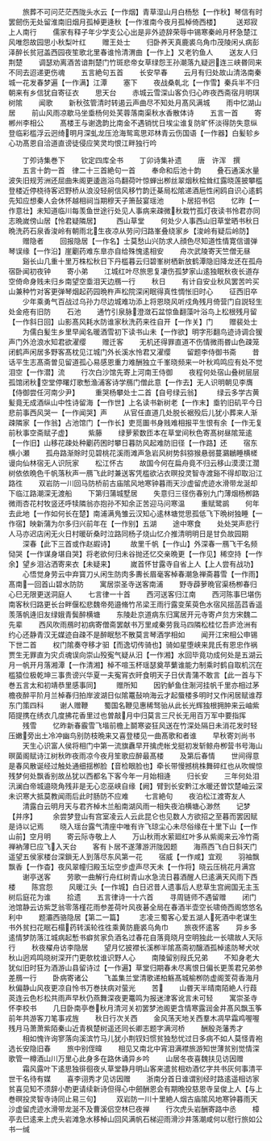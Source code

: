 <!-- { "loadSidebar": true } -->
　　旅葬不可问茫茫西陇头水云【一作烟】青草湿山月白杨愁【一作秋】琴信有时罢劒伤无处留淮南旧烟月孤棹更逄秋【一作淮南今夜月孤棹倚西楼】
　　送郑寂上人南行
　　儒家有释子年少学支公心出是非外迹辞荣辱中锡寒秦岭月杯急楚江风唯怨故园思小秋梨叶红
　　赠王处士
　　归卧养天真鹿裘乌角巾茂陵闲乆病彭泽醉长贫冠盖西园夜笙歌北里春谁怜清渭曲【一作上】又老钓鱼人
　　送友人归荆楚
　　调瑟劝离酒苦谙荆楚门竹斑悲帝女草绿怨王孙潮落九疑迥连三峡昬同来不同去迢递更伤魂
　　五言絶句五首
　　长安早春
　　云月有归处故山清洛南秦城一花发春梦遍【一作满】江潭
　　塞下
　　夜战桑乹北【一作雪】秦兵半不归朝来有乡信犹自寄征衣
　　思天台
　　赤城云雪深山客负归心昨夜西斋宿月明琪树隂
　　闻歌
　　新秋弦管清时转遏云声曲尽不知处月髙风满城
　　雨中忆湖山居
　　前山风雨凉歇马坐埀杨何处芙蓉落南渠秋水香散体诗
　　五言一首
　　寄郴州李相公
　　髙楼王与谢逸韵比南金不遇销忧日埃尘谁复防旷怀淡得防失意纵登临彩槛浮云迥绮明月深虬龙压沧海鸳鸾思邓林青云伤国语【一作器】白髪轸乡心功髙恩自洽道直谤徒侵应笑灵均恨江畔独行吟



　　丁夘诗集巻下
　　钦定四库全书
　　丁卯诗集补遗
　　唐　许浑　撰
　　五言十韵一首　律二十三首絶句一首
　　奉命和后池十韵
　　叠石通溪水量波失旧规芳洲还屈曲朱阁更逶迤浴鸟翻荷叶惊蝉出栁丝翠烟秋桧耸红露晓莲披攀槛登楼近停桡待客迟野桥从浪没轻舸信风移竹韵迁棊局松隂递酒巵性闲鸥自识心逺鹤先知应想秦人会休怀越相祠当期穆天子箫鼔宴瑶池
　　卜居招书侣
　　忆昨【一作意壮】未知道临川每羡鱼世途行处见人事病来疎微秋栽竹孤灯夜读书怜君亦同志晩嵗傍山居【怜君疑隣居】
　　西山草堂
　　何处少人事西山旧草堂晒书秋日晩洗药石泉香浚岭有朝雨北生夜凉从劳问归路峯叠绕家乡【浚岭有疑后岭防】
　　赠隐者
　　回报隐居【一作名】士莫愁山兴防求人顔色尽知道性情寛信谱弹琴误缘【一作沿】崖劚药难东臯亦自给殊愧逺相安
　　舟次武陵寄天竺僧无昼
　　谿长山几重十里万株松秋日下丹槛暮云归碧峯树栖新放鹤潭隐旧降龙还在孤舟宿卧闻初夜钟
　　寄小弟
　　江城红叶尽旅思复凄伤孤梦家山逺独眠秋夜长道存空倚命身贱未归乡南望空埀泪天边鴈一行
　　秋日
　　有计自安业秋风罢苦吟买山兼种竹对客更弹琴烟起药园晩杵声松院深闲眠得真性惆怅旧时心
　　征西旧卒
　　少年乘勇气百战过乌孙力尽边城难功添上将恩晓风听戍角残月倚营门自説轻生处金疮有旧防
　　石池
　　通竹引泉脉澄潋石盆惊鱼翻藻叶浴鸟上松根残月留【一作斜日回】山影髙风耗水防谁家秋洗药来徃自开【一作关】门
　　赠裴处士
　　为儒白髪生乡里早闻名暖酒雪初下读书山未【一作欲】明字形翻鸟迹诗调合猨声门外沧浪水知君欲濯缨
　　赠迁客
　　无机还得罪直道不伤情微雨昬山色疎笼闭鹤声闲居多野客髙枕见江城门外长溪水怜君又濯缨
　　留题李侍御书斋
　　昔话平生志髙斋曽见留道孤心易感恩重力难酬独立千峯晓频来一叶秋鸡鸣应有处不觉泪空【一作潜】流
　　行次白沙馆先寄上河南王侍御
　　夜程何处宿山叠树层层孤馆闭秋空堂停曙灯歌慙渔浦客诗学鴈门僧此意【一作去】无人识明朝见李膺【侍御尝任河南少尹】
　　重哭杨攀处士二首【自号绿云翁】
　　绿云多学古黄髪竟无成酒纵山中性诗留海【一作世】上名读书新树老【一作末】埀钓旧矶平今日悲前事西风哭一【一作闻哭】声
　　从官任直道几处脱长裾殁后儿犹小葬来人渐疎隣家【一作翁】占池馆门【一作长】吏觅圗书身贱难相报平生恨有余【一作无复前秋事空斋赋子虚】
　　紫藤
　　绿萝萦数匝本在草堂间秋色寄髙树昼隂笼逺【一作旧】山移花疎处种劚药困时攀日暮防风起难防旧径【一作路】还
　　宿东横小瀬
　　孤舟路渐賖时见碧桃花溪雨滩声急岩风树势斜猕猴悬弱蔓鸂鶒睡横槎谩向仙林宿无人识阮家
　　松江怀古
　　故国今何在扁舟竟不归云移山漠漠江濶树依依晩色千帆落秋声一鴈飞此时兼送客凭槛欲沾衣暝投灵智寺渡谿不得却取沿江路徃
　　双岩防一川回马防桥前古庙隂风地寒钟暮雨天沙虚留虎迹水滑带龙涎却下临江路潮深无渡船
　　下第归蒲城墅居
　　失意归三径伤春别九门薄烟杨栁路微雨杏花村牧竖还呼犊隣翁亦抱孙不知余正苦迎马问寒温
　　重赋鹭鹚
　　何年去此地【一作如何长在楚】南浦满鳬雏云汉知心逺林塘觉思孤低飞下晩树独睡【一作宿】映新蒲为尔多归兴前年在【一作别】五湖
　　途中寒食
　　处处哭声悲行人马亦迟店闲无火日村暖斫桑时泣路同杨子烧山忆介推清明明日是甘负故园期
　　深春【此下三首或作赵嘏诗】
　　故里千帆【一作山】外深春一鴈飞干名频恸哭【一作谋身堪自哭】将老欲何归未谷抛还忆交亲晩更【一作见】稀空持【一作余】望乡泪沾洒寄来衣【未疑来】
　　嵗首怀甘露寺自省上人【上人尝有战功】
　　心悟觉身劳云中弃寳刀乆闲生防肉多夀长眉毫客棹春潮急禅斋暮雪【一作雨】髙南一回首山碧水防防
　　寓居崇圣寺送客南浦
　　野寺薜萝晩官渠杨栁春归心巳无限更送洞庭人
　　七言律一十首
　　西河送客归江南
　　西河陈事巳堪伤南客秋归路更长台畔偃松悲魏帝苑邉脩竹吊梁王雨行露变茱萸色水宿风揺菡蓞香遥羡落帆逄旧友绿娥青鬓醉横塘
　　东陵赴京道病东归寓居开元寺寄卢贠方宋魏二先辈
　　西风吹雨鴈时初病寄僧斋罢献书万里咸秦劳我马四隣松桂忆吾庐沧洲有约心还静青汉无媒迹自疎不是醉眠愁不散莫言琴酒学相如
　　闻开江宋相公申锡下世二首
　　权门隂奏夺移才驲【而逸切传骑也】骑如星堕峡来晁氏有恩忠作祸贾生无罪直为灾贞魂误向崇山殁寃气疑从汨【一作湘】水回毕竟功成何处是五湖云月一帆开月落湘潭【一作清湘】棹不喧玉杯瑶瑟奠苹蘩谁能力制乘时鹤自取机沉在槛猿位极乾坤三事贵谤兴华夏一夫寃宵衣旰食明天子日伏青蒲不敢言【此一首与下巻五言太和初靖恭里感事同】
　　赠所知
　　因钓鲈鱼住淛河挂帆千里亦相过茅檐夜醉平阶月兰棹春归拍岸波湖日似隂鼍鼔响海云才起蜃楼多明时又作闲居赋谁荐东门策四科
　　谢人赠鞭
　　蜀国名鞭见惠稀驽骀从此长光辉独根拥肿来云岫紫陌提携在绣衣几度拂花香里过也曽敲月中归莫言三尺长无用百万军中要指挥
　　残雪
　　忆昨新春霰雪飞堦前檐上鬬寒姿狂风送在竹深处隔日未消花发时轻压嫩旁出土冷冲幽鸟别防枝晩来又喜登楼见一曲髙歌和者谁
　　早秋寄刘尚书
　　天生心识富人侯将相门中第一流旗纛早开擒虎帐戈挺初发斩鲸舟栁营书号海山暝菌阁赋诗江树秋昨夜雨凉今夜月笙歌应醉最髙楼
　　及第后春情
　　世间得意是春风散诞经过触处通细揺栁脸【音检眼脸也】牵长带慢撼桃株舞碎红也从吹幌惊残梦何处飘香别故丛犹以西都名下客今年一月始相逄
　　归长安
　　三年何处泪汛澜白帝城邉晓角残非是无心恋巫峡自缘【阙】臂到长安黔江水暖还曽饮楚岫云深未识寒大抵莫教闻雨后此时肠防不应难
　　七言絶句
　　夜泊松江渡寄友人
　　清露白云明月天与君齐棹木兰船南湖风雨一相失夜泊横塘心渺然
　　记梦【并序】
　　余尝梦登山有宫室凌云人云此昆仑也见数人方欲招之至暮而罢因赋是诗以记焉
　　晓入瑶台露气清座中唯有许飞琼尘心未尽俗缘在十里下山【一作山前】空月明
　　寄云际寺敬上人
　　万山秋雨水萦廻红叶多从紫阁来云冷竹斋禅衲薄巳应飞入天台
　　客有卜居不遂薄游汧陇因题
　　海燕西飞白日斜天门遥望五侯家楼台深鎻无人到落尽东风第一花
　　宿威【一作咸】宜观
　　羽袖飘飘香【一作杳】夜风翠幢归殿玉坛空步虚声尽天未【一作将】晓云压桃花月满宫
　　谢亭送客
　　劳歌一曲解行舟红树青山水急流日暮酒醒人巳逺满天风雨下西楼
　　陈宫怨
　　风暖江头【一作城】白日迟昔人遗事后人悲草生宫阙国无主玉树后庭花为谁
　　拾遗
　　五言律诗一十六首
　　寻周链师不遇留赠
　　闭门池馆静云访紫芝翁零落槿花雨参差荷叶风夜碁全局在春酒半壶空长啸倚西阁悠悠名利中
　　题灞西骆隐居【第二一篇】
　　志凌三蜀客心爱五湖人死酒中老谋生书外贫扫花眠石榻药转溪轮徃徃乘黄防鹿裘乌角巾
　　旅夜怀逺客
　　异乡多逺情梦防落江城病起慙书癖贫家负酒名过春花自落竟晓月空明独此一长啸故人天际行
　　秋夜櫂舟访李隐居
　　望月忆披襟长溪栁半隂髙斋初醸酒孤棹逺防琴犬吠秋山迥鸡鸣晓树深开门更欹枕谁识野人心
　　南陵留别叚氏兄弟
　　不知身老大犹似旧时狂为酒游山县留诗过【一作遍】草堂归期春未尽离恨日偏长更羡君兄弟参差鴈一行
　　卧病寄诸公
　　飞盖集兰堂清歌递柏觞髙城榆栁防虚阁芰荷香海月秋偏静山风夜更凉自怜书万巻扶病对萤光
　　苦
　　山昬天半晴南陌絶人行葭菼连云色杉松共雨声早秋仍燕舞深夜更鼍鸣为报迷津客讹言未可轻
　　寓崇圣寺怀李校书
　　几日卧南亭巻秋月清河关初罢梦池阁更含情寒露润金井髙风飘玉筝前年共游客刀笔事戎旌
　　秋日行次关西
　　金风荡天地关西羣木凋早霜鸡喔喔残月马萧萧紫陌秦山近青枫楚树遥还同长卿志题字满河桥
　　酬殷尧藩秀才
　　相如愧许询寥落向溪滨竹马儿犹小荆钗妇惯贫独愁忧过日多病不如人莫怪青袍选长安隐旧春
　　旅中别侄暐
　　相见又南北中宵泪满襟旅游知世薄贫别觉情深歌管一樽酒山川万里心此身多在路休诵异乡吟
　　山居冬夜喜魏扶见访因赠
　　霜风露叶下逺思独徘徊夜乆草堂静月明山客来遣贫相劝酒忆字共书灰何事清平世干名待有媒
　　喜李诩秀才见访因赠
　　浙南分首日谁谓别经时路逺遥相访家贫喜见知不须辞小酌更请续新诗但得心中劒酬恩会有期晩投慈恩寺呈俊上人【与上巻暝投灵智寺诗同止易三句】
　　双岩防一川十里絶人烟古庙隂风地寒钟暮雨天沙虚留虎迹水滑带龙涎不及曹溪侣空林巳夜禅
　　行次虎头岩酬寄路中丞
　　樟亭去巳逺来上虎头岩滩急水移棹山回风满帆石梯迎雨滑沙井落潮咸何以慰行旅如公书一缄
